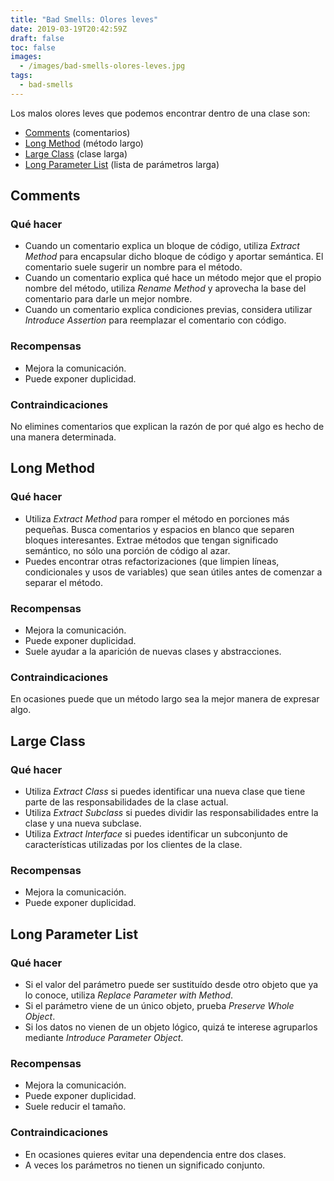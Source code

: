 ```yaml
---
title: "Bad Smells: Olores leves"
date: 2019-03-19T20:42:59Z
draft: false
toc: false
images:
  - /images/bad-smells-olores-leves.jpg
tags: 
  - bad-smells
---
```

Los malos olores leves que podemos encontrar dentro de una clase son:

* [Comments](#comments) (comentarios)
* [Long Method](#long-method) (método largo)
* [Large Class](#large-class) (clase larga)
* [Long Parameter List](#long-parameter-list) (lista de parámetros larga)

## Comments
### Qué hacer

* Cuando un comentario explica un bloque de código, utiliza *Extract Method* para encapsular dicho bloque de código y aportar semántica. El comentario suele sugerir un nombre para el método.
* Cuando un comentario explica qué hace un método mejor que el propio nombre del método, utiliza *Rename Method* y aprovecha la base del comentario para darle un mejor nombre.
* Cuando un comentario explica condiciones previas, considera utilizar *Introduce Assertion* para reemplazar el comentario con código. 

### Recompensas

* Mejora la comunicación.
* Puede exponer duplicidad. 

### Contraindicaciones

No elimines comentarios que explican la razón de por qué algo es hecho de una manera determinada.

## Long Method
### Qué hacer

* Utiliza *Extract Method* para romper el método en porciones más pequeñas. Busca comentarios y espacios en blanco que separen bloques interesantes. Extrae métodos que tengan significado semántico, no sólo una porción de código al azar.
* Puedes encontrar otras refactorizaciones (que limpien líneas, condicionales y usos de variables) que sean útiles antes de comenzar a separar el método. 

### Recompensas

* Mejora la comunicación.
* Puede exponer duplicidad.
* Suele ayudar a la aparición de nuevas clases y abstracciones. 

### Contraindicaciones

En ocasiones puede que un método largo sea la mejor manera de expresar algo.

## Large Class
### Qué hacer

* Utiliza *Extract Class* si puedes identificar una nueva clase que tiene parte de las responsabilidades de la clase actual.
* Utiliza *Extract Subclass* si puedes dividir las responsabilidades entre la clase y una nueva subclase.
* Utiliza *Extract Interface* si puedes identificar un subconjunto de características utilizadas por los clientes de la clase. 

### Recompensas

* Mejora la comunicación.
* Puede exponer duplicidad. 

## Long Parameter List
### Qué hacer

* Si el valor del parámetro puede ser sustituído desde otro objeto que ya lo conoce, utiliza *Replace Parameter with Method*.
* Si el parámetro viene de un único objeto, prueba *Preserve Whole Object*.
* Si los datos no vienen de un objeto lógico, quizá te interese agruparlos mediante *Introduce Parameter Object*. 

### Recompensas

* Mejora la comunicación.
* Puede exponer duplicidad.
* Suele reducir el tamaño. 

### Contraindicaciones

* En ocasiones quieres evitar una dependencia entre dos clases.
* A veces los parámetros no tienen un significado conjunto.